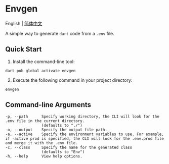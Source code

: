 # Envgen

English | [简体中文](README-ZH.md)

A simple way to generate `dart` code from a `.env` file.

## Quick Start

1. Install the command-line tool:

```shell
dart pub global activate envgen
```

2. Execute the following command in your project directory:

```shell
envgen
```

## Command-line Arguments

```text
-p, --path      Specify working directory, the CLI will look for the .env file in the current directory.
                (defaults to "./")
-o, --output    Specify the output file path.
-a, --active    Specify the environment variables to use. For example, if -active prod is specified, the CLI will look for the .env.prod file and merge it with the .env file.
-c, --class     Specify the name for the generated class
                (defaults to "Env")
-h, --help      View help options.
```
